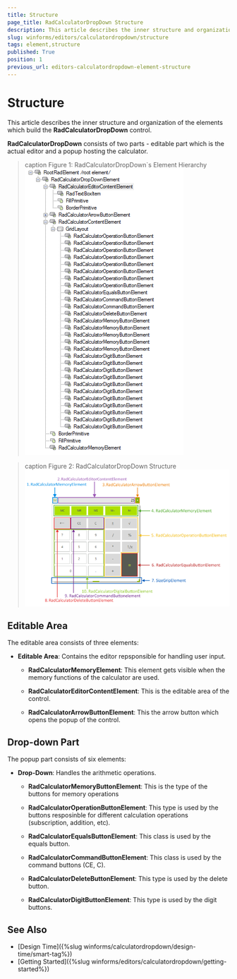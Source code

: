 ```yaml
---
title: Structure
page_title: RadCalculatorDropDown Structure
description: This article describes the inner structure and organization of the elements which build the RadCalculatorDropDown control.
slug: winforms/editors/calculatordropdown/structure
tags: element,structure
published: True
position: 1
previous_url: editors-calculatordropdown-element-structure
---
```


# Structure

This article describes the inner structure and organization of the elements which build the __RadCalculatorDropDown__ control.

__RadCalculatorDropDown__ consists of two parts - editable part which is the actual editor and a popup hosting the calculator.

>caption Figure 1: RadCalculatorDropDown`s Element Hierarchy
![editors-calculator-element-structure 001](images/editors-calculator-element-structure001.png)

>caption Figure 2: RadCalculatorDropDown Structure
![editors-calculator-element-structure 002](images/editors-calculator-element-structure002.png)

## Editable Area

The editable area consists of three elements:

* __Editable Area__: Contains the editor repsponsible for handling user input.

  * __RadCalculatorMemoryElement__: This element gets visible when the memory functions of the calculator are used.

  * __RadCalculatorEditorContentElement__: This is the editable area of the control.         
  
  * __RadCalculatorArrowButtonElement__: This the arrow button which opens the popup of the control.

## Drop-down Part

The popup part consists of six elements:

* __Drop-Down__: Handles the arithmetic operations.

  * __RadCalculatorMemoryButtonElement__: This is the type of the buttons for memory operations
           
  * __RadCalculatorOperationButtonElement__: This type is used by the buttons resposinble for different calculation operations (subscription, addition, etc).
  
  * __RadCalculatorEqualsButtonElement__: This class is used by the equals button.
  
  * __RadCalculatorCommandButtonElement__: This class is used by the command buttons (CE, C).      
  
  * __RadCalculatorDeleteButtonElement__: This type is used by the delete button.        
  
  * __RadCalculatorDigitButtonElement__: This type is used by the digit buttons.
            
## See Also

* [Design Time]({%slug winforms/calculatordropdown/design-time/smart-tag%})
* [Getting Started]({%slug winforms/editors/calculatordropdown/getting-started%})